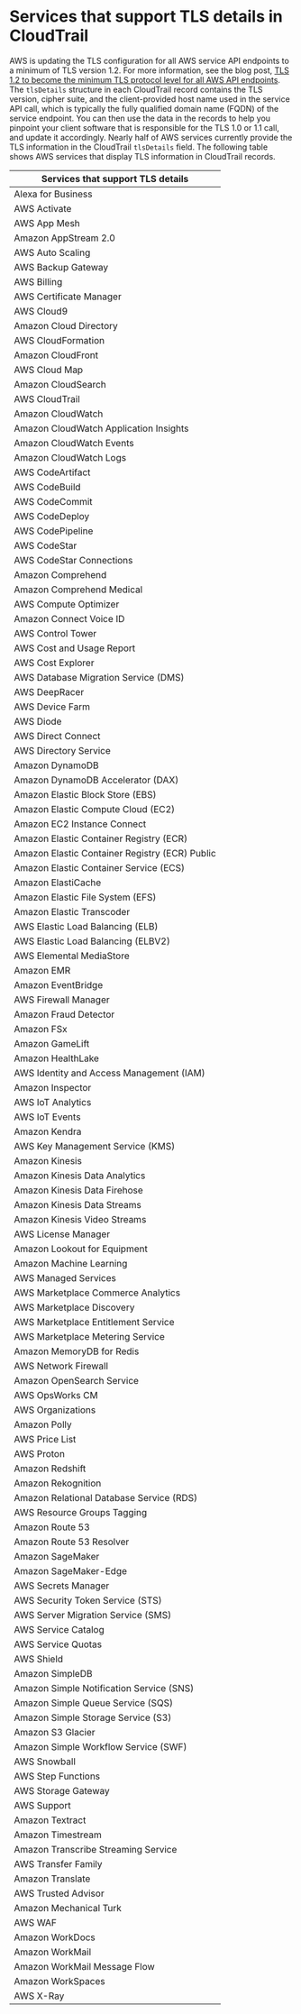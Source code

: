 # Services that support TLS details in CloudTrail<a name="cloudtrail-supported-tls-details"></a>

AWS is updating the TLS configuration for all AWS service API endpoints to a minimum of TLS version 1\.2\. For more information, see the blog post, [TLS 1\.2 to become the minimum TLS protocol level for all AWS API endpoints](http://aws.amazon.com/blogs/security/tls-1-2-required-for-aws-endpoints/)\. The `tlsDetails` structure in each CloudTrail record contains the TLS version, cipher suite, and the client\-provided host name used in the service API call, which is typically the fully qualified domain name \(FQDN\) of the service endpoint\. You can then use the data in the records to help you pinpoint your client software that is responsible for the TLS 1\.0 or 1\.1 call, and update it accordingly\. Nearly half of AWS services currently provide the TLS information in the CloudTrail `tlsDetails` field\. The following table shows AWS services that display TLS information in CloudTrail records\.


| Services that support TLS details | 
| --- | 
| Alexa for Business | 
| AWS Activate | 
| AWS App Mesh | 
| Amazon AppStream 2\.0 | 
| AWS Auto Scaling | 
| AWS Backup Gateway | 
| AWS Billing | 
| AWS Certificate Manager | 
| AWS Cloud9 | 
| Amazon Cloud Directory | 
| AWS CloudFormation | 
| Amazon CloudFront | 
| AWS Cloud Map | 
| Amazon CloudSearch | 
| AWS CloudTrail | 
| Amazon CloudWatch | 
| Amazon CloudWatch Application Insights | 
| Amazon CloudWatch Events | 
| Amazon CloudWatch Logs | 
| AWS CodeArtifact | 
| AWS CodeBuild | 
| AWS CodeCommit | 
| AWS CodeDeploy | 
| AWS CodePipeline | 
| AWS CodeStar | 
| AWS CodeStar Connections | 
| Amazon Comprehend | 
| Amazon Comprehend Medical | 
| AWS Compute Optimizer | 
| Amazon Connect Voice ID | 
| AWS Control Tower | 
| AWS Cost and Usage Report | 
| AWS Cost Explorer | 
| AWS Database Migration Service \(DMS\) | 
| AWS DeepRacer | 
| AWS Device Farm | 
| AWS Diode | 
| AWS Direct Connect | 
| AWS Directory Service | 
| Amazon DynamoDB | 
| Amazon DynamoDB Accelerator \(DAX\) | 
| Amazon Elastic Block Store \(EBS\) | 
| Amazon Elastic Compute Cloud \(EC2\) | 
| Amazon EC2 Instance Connect | 
| Amazon Elastic Container Registry \(ECR\) | 
| Amazon Elastic Container Registry \(ECR\) Public | 
| Amazon Elastic Container Service \(ECS\) | 
| Amazon ElastiCache | 
| Amazon Elastic File System \(EFS\) | 
| Amazon Elastic Transcoder | 
| AWS Elastic Load Balancing \(ELB\) | 
| AWS Elastic Load Balancing \(ELBV2\) | 
| AWS Elemental MediaStore | 
| Amazon EMR | 
| Amazon EventBridge | 
| AWS Firewall Manager | 
| Amazon Fraud Detector | 
| Amazon FSx | 
| Amazon GameLift | 
| Amazon HealthLake | 
| AWS Identity and Access Management \(IAM\) | 
| Amazon Inspector | 
| AWS IoT Analytics | 
| AWS IoT Events | 
| Amazon Kendra | 
| AWS Key Management Service \(KMS\) | 
| Amazon Kinesis | 
| Amazon Kinesis Data Analytics | 
| Amazon Kinesis Data Firehose | 
| Amazon Kinesis Data Streams | 
| Amazon Kinesis Video Streams | 
| AWS License Manager | 
| Amazon Lookout for Equipment | 
| Amazon Machine Learning | 
| AWS Managed Services | 
| AWS Marketplace Commerce Analytics | 
| AWS Marketplace Discovery | 
| AWS Marketplace Entitlement Service | 
| AWS Marketplace Metering Service | 
| Amazon MemoryDB for Redis | 
| AWS Network Firewall | 
| Amazon OpenSearch Service | 
| AWS OpsWorks CM | 
| AWS Organizations | 
| Amazon Polly | 
| AWS Price List | 
| AWS Proton | 
| Amazon Redshift | 
| Amazon Rekognition | 
| Amazon Relational Database Service \(RDS\) | 
| AWS Resource Groups Tagging | 
| Amazon Route 53 | 
| Amazon Route 53 Resolver | 
| Amazon SageMaker | 
| Amazon SageMaker\-Edge | 
| AWS Secrets Manager | 
| AWS Security Token Service \(STS\) | 
| AWS Server Migration Service \(SMS\) | 
| AWS Service Catalog | 
| AWS Service Quotas | 
| AWS Shield | 
| Amazon SimpleDB | 
| Amazon Simple Notification Service \(SNS\) | 
| Amazon Simple Queue Service \(SQS\) | 
| Amazon Simple Storage Service \(S3\) | 
| Amazon S3 Glacier | 
| Amazon Simple Workflow Service \(SWF\) | 
| AWS Snowball | 
| AWS Step Functions | 
| AWS Storage Gateway | 
| AWS Support | 
| Amazon Textract | 
| Amazon Timestream | 
| Amazon Transcribe Streaming Service | 
| AWS Transfer Family | 
| Amazon Translate | 
| AWS Trusted Advisor | 
| Amazon Mechanical Turk | 
| AWS WAF | 
| Amazon WorkDocs | 
| Amazon WorkMail | 
| Amazon WorkMail Message Flow | 
| Amazon WorkSpaces | 
| AWS X\-Ray | 